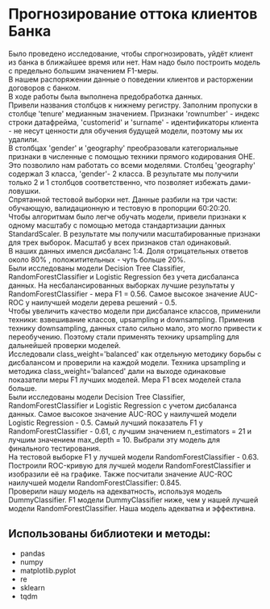 # Прогнозирование оттока клиентов Банка  
Было проведено исследование, чтобы спрогнозировать, уйдёт клиент из банка в ближайшее время или нет. Нам надо было построить модель с предельно большим значением F1-меры.  
В нашем распоряжении данные о поведении клиентов и расторжении договоров с банком.   
В ходе работы была выполнена предобработка данных.  
Привели названия столбцов к нижнему регистру. Заполним пропуски в столбце 'tenure' медианным значением. Признаки 'rownumber' - индекс строки датафрейма, 'customerid' и 'surname' - идентификаторы клиента - не несут ценности для обучения будущей модели, поэтому мы их удалили.    
В столбцах 'gender' и 'geography' преобразовали категориальные признаки в численные с помощью техники прямого кодирования OHE. Это позволило нам работать со всеми моделями. Столбец 'geography' содержал 3 класса, 'gender'- 2 класса. В результате мы получили только 2 и 1 столбцов соответственно, что позволяет избежать дами-ловушки.    
Спрятанной тестовой выборки нет. Данные разбили на три части: обучающую, валидационную и тестовую в пропорции 60:20:20.    
Чтобы алгоритмам было легче обучать модели, привели признаки к одному масштабу с помощью метода стандартизации данных StandardScaler. В результате мы получили масштабированные признаки для трех выборок. Масштаб у всех признаков стал одинаковый.    
В наших данных имелся дисбаланс 1:4. Доля отрицательных ответов около 80% , положитительных - чуть больше 20%.  
Были исследованы модели Decision Tree Classifier, RandomForestClassifier и Logistic Regression без учета дисбаланса данных. На несбалансированных выборках лучшие результаты у RandomForestClassifier - мера F1 = 0.56. Самое высокое значение AUC-ROC у наилучшей модели дерева решений - 0.5.  
Чтобы увеличить качество модели при дисбалансе классов, применили техники: взвешивание классов, upsampling и downsampling. Применив технику downsampling, данных стало сильно мало, это могло привести к переобучению. Поэтому стали применять технику upsampling для дальнейшей проверки моделей.  
Исследовали class_weight='balanced' как отдельную методику борьбы с дисбалансом и проверили на каждой модели. Техника upsampling и методика class_weight='balanced' дали на выходе одинаковые показатели меры F1 лучших моделей. Мера F1 всех моделей стала больше.  
Были исследованы модели Decision Tree Classifier, RandomForestClassifier и Logistic Regression с учетом дисбаланса данных. Самое высокое значение AUC-ROC у наилучшей модели Logistic Regression - 0.5. Самый лучший показатель F1 у RandomForestClassifier - 0.61, с лучшим значением n_estimators = 21 и лучшим значением max_depth = 10. Выбрали эту модель для финального тестирования.  
На тестовой выборке F1 у лучшей модели RandomForestClassifier - 0.63.  
Построили ROC-кривую для лучшей модели RandomForestClassifier и изобразили её на графике. Также посчитали значение AUC-ROC наилучшей модели RandomForestClassifier: 0.845.  
Проверили нашу модель на адекватность, используя модель DummyClassifier. F1 модели DummyClassifier ниже, чем у нашей лучшей модели RandomForestClassifier. Наша модель адекватна и эффективна.    

## Использованы библиотеки и методы:    
- pandas
- numpy
- matplotlib.pyplot
- re
- sklearn
- tqdm

